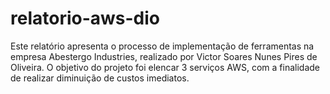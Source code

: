 # relatorio-aws-dio
Este relatório apresenta o processo de implementação de ferramentas na empresa Abestergo Industries, realizado por Victor Soares Nunes Pires de Oliveira. O objetivo do projeto foi elencar 3 serviços AWS, com a finalidade de realizar diminuição de custos imediatos.
